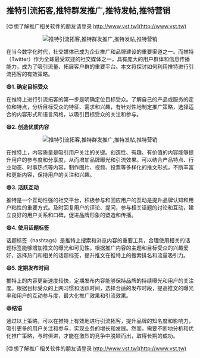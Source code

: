 ## **推特引流拓客,推特群发推广,推特发帖,推特营销**

[😍想了解推广相关软件的朋友请登录 http://www.vst.tw](http://www.vst.tw)

 <center><img src="https://vst.tw/MP4/tuiguang/png/7.png" alt="推特引流拓客,推特群发推广,推特发帖,推特营销"></center>

在当今数字化时代，社交媒体已成为企业推广和品牌建设的重要渠道之一。而推特（Twitter）作为全球最受欢迎的社交媒体之一，具有庞大的用户群体和信息传播能力，成为了吸引流量、拓展客户群的重要平台。本文将探讨如何利用推特进行引流拓客的有效策略。

**😄1. 确定目标受众**

在推特上进行引流拓客的第一步是明确定位目标受众。了解自己的产品或服务的定位和特点，分析目标受众的特征、需求和兴趣，有针对性地制定推广策略，选择适合的内容形式和语言风格，以吸引目标受众的关注和参与。

**😄2. 创造优质内容**

 <center><img src="https://vst.tw/MP4/tuiguang/png/7.png" alt="推特引流拓客,推特群发推广,推特发帖,推特营销"></center>

在推特上，内容质量是吸引用户关注的关键。创造性、有趣、有价值的内容能够提升用户的参与度和分享度，从而增加品牌曝光和引流效果。可以结合产品特点、行业动态、时事热点等内容，制作图片、视频、投票等多样化的推文形式，不断丰富和更新内容，保持用户的关注和兴趣。

**😄3. 活跃互动**

推特是一个互动性强的社交平台，积极参与和回应用户的互动是提升品牌认知和用户粘性的重要方式。及时回复用户的评论、提问，参与相关话题的讨论和互动，建立良好的用户关系和口碑，促进品牌形象的塑造和传播。

**😄4. 使用话题标签**

话题标签（hashtags）是推特上搜索和浏览内容的重要工具，合理使用相关的话题标签能够增加推文的曝光和可见性。根据推广内容的主题和目标受众的兴趣爱好，选择热门和相关的话题标签，提升推文在推特上的搜索排名和流量吸引力。

**😄5. 定期发布时间**

推特上的内容更新速度较快，定期发布内容能够保持品牌的持续曝光和用户的关注度。根据目标受众的上网习惯和活跃时间，选择合适的发布时段，提高推文的曝光率和用户的互动参与度，最大化推广效果和引流效果。

**😄结语**

通过以上策略，可以在推特上有效地进行引流拓客，提升品牌的知名度和影响力，吸引更多的用户关注和参与，实现业务的增长和发展。然而，需要不断地分析和优化推广策略，与时俱进，才能在激烈的竞争中脱颖而出，取得长期的成功。

[😍想了解推广相关软件的朋友请登录 http://www.vst.tw](http://www.vst.tw)



